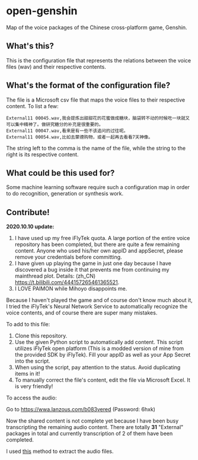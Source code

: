 # open-genshin

Map of the voice packages of the Chinese cross-platform game, Genshin.

## What's this?

This is the configuration file that represents the relations between the voice files (wav) and their respective contents.

## What's the format of the configuration file?

The file is a Microsoft csv file that maps the voice files to their respective content. To list a few:

```csv
External11 00045.wav,我会提炼出甜甜花的花蜜做成糖块，脑袋转不动的时候吃一块就又可以集中精神了。做研究糖分的补充是很重要的。
External11 00047.wav,看来是有一些不该追问的过往呢。
External11 00054.wav,比如去蒙德购物，或者一起再去看看7天神像。
```

The string left to the comma is the name of the file, while the string to the right is its respective content.

## What could be this used for?

Some machine learning software require such a configuration map in order to do recognition, generation or synthesis work.

## Contribute!

**2020.10.10 update:**

1. I have used up my free iFlyTek quota. A large portion of the entire voice repository has been completed, but there are quite a few remaining content. Anyone who used his/her own appID and appSecret, please remove your credentials before committing.
2. I have given up playing the game in just one day because I have discovered a bug inside it that prevents me from continuing my mainthread plot. Details: (zh_CN) <https://t.bilibili.com/444157265461365521>.
3. I LOVE PAIMON while Mihoyo disappoints me.

Because I haven't played the game and of course don't know much about it, I tried the iFlyTek's Neural Network Service to automatically recognize the voice contents, and of course there are super many mistakes.

To add to this file:

1. Clone this repository.
2. Use the given Python script to automatically add content. This script utilizes iFlyTek open platform (This is a modded version of mine from the provided SDK by iFlyTek). Fill your appID as well as your App Secret into the script.
3. When using the script, pay attention to the status. Avoid duplicating items in it!
4. To manually correct the file's content, edit the file via Microsoft Excel. It is very friendly!

To access the audio:

Go to <https://wwa.lanzous.com/b083vered> (Password: 6hxk)

Now the shared content is not complete yet because I have been busy transcripting the remaining audio content. There are totally **31** "External" packages in total and currently transcription of 2 of them have been completed.

I used [this](https://www.bilibili.com/read/cv7735377/) method to extract the audio files.
